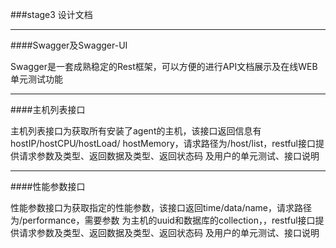 ###stage3 设计文档

-----------------------------------------

####Swagger及Swagger-UI

Swagger是一套成熟稳定的Rest框架，可以方便的进行API文档展示及在线WEB单元测试功能

------------------------

####主机列表接口

主机列表接口为获取所有安装了agent的主机，该接口返回信息有hostIP/hostCPU/hostLoad/
hostMemory，请求路径为/host/list，restful接口提供请求参数及类型、返回数据及类型、返回状态码
及用户的单元测试、接口说明

----------------------

####性能参数接口

性能参数接口为获取指定的性能参数，该接口返回time/data/name，请求路径为/performance，需要参数
为主机的uuid和数据库的collection，，restful接口提供请求参数及类型、返回数据及类型、返回状态码
及用户的单元测试、接口说明
